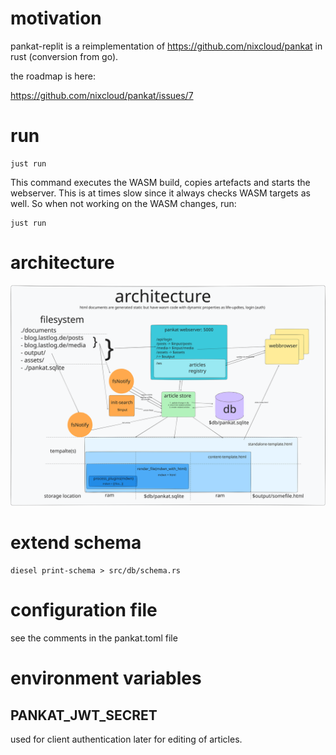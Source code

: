 # motivation

pankat-replit is a reimplementation of https://github.com/nixcloud/pankat in rust (conversion from go).

the roadmap is here:

https://github.com/nixcloud/pankat/issues/7

# run

    just run

This command executes the WASM build, copies artefacts and starts the webserver. This is at times slow since it always checks WASM targets as well. So when not working on the WASM changes, run:

    just run

# architecture

![architecture](internals.svg)

# extend schema

    diesel print-schema > src/db/schema.rs

# configuration file

see the comments in the pankat.toml file

# environment variables

## PANKAT_JWT_SECRET

used for client authentication later for editing of articles.
